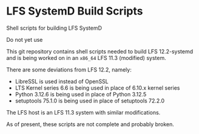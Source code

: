 LFS SystemD Build Scripts
=========================
Shell scripts for building LFS SystemD

Do not yet use

This git repository contains shell scripts needed to build LFS 12.2-systemd and
is being worked on in an `x86_64` LFS 11.3 (modified) system.

There are some deviations from LFS 12.2, namely:

* LibreSSL is used instead of OpenSSL
* LTS Kernel series 6.6 is being used in place of 6.10.x kernel series
* Python 3.12.6 is being used in place of Python 3.12.5
* setuptools 75.1.0 is being used in place of setuptools 72.2.0

The LFS host is an LFS 11.3 system with similar modifications.

As of present, these scripts are not complete and probably broken.
